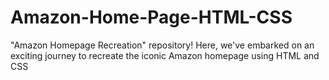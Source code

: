 # Amazon-Home-Page-HTML-CSS
 "Amazon Homepage Recreation" repository! Here, we've embarked on an exciting journey to recreate the iconic Amazon homepage using HTML and CSS

